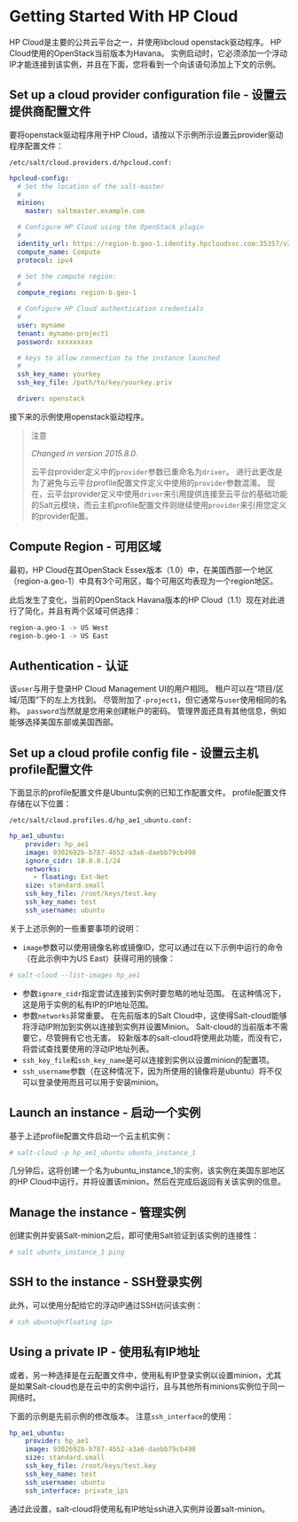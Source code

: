 # Getting Started With HP Cloud

HP Cloud是主要的公共云平台之一，并使用libcloud openstack驱动程序。 HP Cloud使用的OpenStack当前版本为Havana。 实例启动时，它必须添加一个浮动IP才能连接到该实例，并且在下面，您将看到一个向该语句添加上下文的示例。

## Set up a cloud provider configuration file - 设置云提供商配置文件

要将openstack驱动程序用于HP Cloud，请按以下示例所示设置云provider驱动程序配置文件：
```
/etc/salt/cloud.providers.d/hpcloud.conf:
```
```yaml
hpcloud-config:
  # Set the location of the salt-master
  #
  minion:
    master: saltmaster.example.com

  # Configure HP Cloud using the OpenStack plugin
  #
  identity_url: https://region-b.geo-1.identity.hpcloudsvc.com:35357/v2.0/tokens
  compute_name: Compute
  protocol: ipv4

  # Set the compute region:
  #
  compute_region: region-b.geo-1

  # Configure HP Cloud authentication credentials
  #
  user: myname
  tenant: myname-project1
  password: xxxxxxxxx

  # keys to allow connection to the instance launched
  #
  ssh_key_name: yourkey
  ssh_key_file: /path/to/key/yourkey.priv

  driver: openstack
```
接下来的示例使用openstack驱动程序。

> 注意
>
> *Changed in version 2015.8.0.*
>
> 云平台provider定义中的`provider`参数已重命名为`driver`。 进行此更改是为了避免与云平台profile配置文件定义中使用的`provider`参数混淆。 现在，云平台provider定义中使用`driver`来引用提供连接至云平台的基础功能的Salt云模块，而云主机profile配置文件则继续使用`provider`来引用您定义的provider配置。

## Compute Region - 可用区域
最初，HP Cloud在其OpenStack Essex版本（1.0）中，在美国西部一个地区（region-a.geo-1）中具有3个可用区，每个可用区均表现为一个region地区。

此后发生了变化，当前的OpenStack Havana版本的HP Cloud（1.1）现在对此进行了简化，并且有两个区域可供选择：
```bash
region-a.geo-1 -> US West
region-b.geo-1 -> US East
```

## Authentication - 认证
该`user`与用于登录HP Cloud Management UI的用户相同。 租户可以在“项目/区域/范围”下的左上方找到。 尽管附加了`-project1`，但它通常与`user`使用相同的名称。 `password`当然就是您用来创建帐户的密码。 管理界面还具有其他信息，例如能够选择美国东部或美国西部。

## Set up a cloud profile config file - 设置云主机profile配置文件

下面显示的profile配置文件是Ubuntu实例的已知工作配置文件。 profile配置文件存储在以下位置：

```
/etc/salt/cloud.profiles.d/hp_ae1_ubuntu.conf:
```
```yaml
hp_ae1_ubuntu:
    provider: hp_ae1
    image: 9302692b-b787-4b52-a3a6-daebb79cb498
    ignore_cidr: 10.0.0.1/24
    networks:
      - floating: Ext-Net
    size: standard.small
    ssh_key_file: /root/keys/test.key
    ssh_key_name: test
    ssh_username: ubuntu
```

关于上述示例的一些重要事项的说明：
- `image`参数可以使用镜像名称或镜像ID，您可以通过在以下示例中运行的命令（在此示例中为US East）获得可用的镜像：
```bash
# salt-cloud --list-images hp_ae1
```
- 参数`ignore_cidr`指定尝试连接到实例时要忽略的地址范围。 在这种情况下，这是用于实例的私有IP的IP地址范围。
- 参数`networks`非常重要。 在先前版本的Salt Cloud中，这使得Salt-cloud能够将浮动IP附加到实例以连接到实例并设置Minion。 Salt-cloud的当前版本不需要它，尽管拥有它也无害。 较新版本的salt-cloud将使用此功能，而没有它，将尝试查找要使用的浮动IP地址列表。
- `ssh_key_file`和`ssh_key_name`是可以连接到实例以设置minion的配置项。
- `ssh_username`参数（在这种情况下，因为所使用的镜像将是ubuntu）将不仅可以登录使用而且可以用于安装minion。

## Launch an instance - 启动一个实例

基于上述profile配置文件启动一个云主机实例：
```bash
# salt-cloud -p hp_ae1_ubuntu ubuntu_instance_1
```
几分钟后，这将创建一个名为ubuntu_instance_1的实例，该实例在美国东部地区的HP Cloud中运行，并将设置该minion，然后在完成后返回有关该实例的信息。

## Manage the instance - 管理实例

创建实例并安装Salt-minion之后，即可使用Salt验证到该实例的连接性：
```bash
# salt ubuntu_instance_1 ping
```

## SSH to the instance - SSH登录实例

此外，可以使用分配给它的浮动IP通过SSH访问该实例：
```bash
# ssh ubuntu@<floating ip>
```

## Using a private IP - 使用私有IP地址
或者，另一种选择是在云配置文件中，使用私有IP登录实例以设置minion，尤其是如果Salt-cloud也是在云中的实例中运行，且与其他所有minions实例位于同一网络时。

下面的示例是先前示例的修改版本。 注意`ssh_interface`的使用：
```yaml
hp_ae1_ubuntu:
    provider: hp_ae1
    image: 9302692b-b787-4b52-a3a6-daebb79cb498
    size: standard.small
    ssh_key_file: /root/keys/test.key
    ssh_key_name: test
    ssh_username: ubuntu
    ssh_interface: private_ips
```
通过此设置，salt-cloud将使用私有IP地址ssh进入实例并设置salt-minion。

